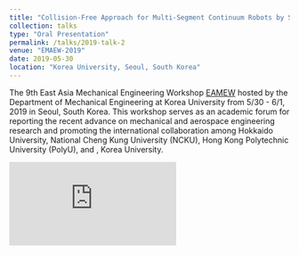 ```yaml
---
title: "Collision-Free Approach for Multi-Segment Continuum Robots by Self-Motion Control in SE(2)"
collection: talks
type: "Oral Presentation"
permalink: /talks/2019-talk-2
venue: "EMAEW-2019"
date: 2019-05-30
location: "Korea University, Seoul, South Korea"
---
```


The 9th East Asia Mechanical Engineering Workshop [EAMEW](https://sites.google.com/view/emae-2019/home) hosted by the Department of Mechanical Engineering at Korea University from 5/30 - 6/1, 2019 in Seoul, South Korea. This workshop serves as an academic forum for reporting the recent advance on mechanical and aerospace engineering research and promoting the international collaboration among Hokkaido University, National Cheng Kung University (NCKU), Hong Kong Polytechnic University (PolyU), and , Korea University.



<embed src="https://samlaipolyu.github.io/files/PolyU_ME_LAI_Jiewen_Abstract for EMAE-2019.pdf" type="application/pdf" />
